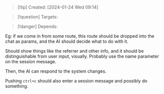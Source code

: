 
>[!tip] Created: [2024-01-24 Wed 09:14]

>[!question] Targets: 

>[!danger] Depends: 

Eg: if we come in from some route, this route should be dropped into the chat as params, and the AI should decide what to do with it.

Should show things like the referrer and other info, and it should be distinguishable from user input, visually.  Probably use the name parameter on the session message.

Then, the AI can respond to the system changes.

Pushing `ctrl+c` should also enter a session message and possibly do something.